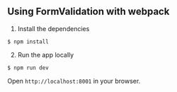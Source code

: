 ## Using FormValidation with webpack

1. Install the dependencies

```shell
$ npm install
```

2. Run the app locally

```shell
$ npm run dev
```

Open `http://localhost:8001` in your browser.
